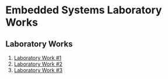 # Embedded Systems Laboratory Works

## Laboratory Works

1. [Laboratory Work #1](https://github.com/eugencic/utm-si/tree/main/lab1)
2. [Laboratory Work #2](https://github.com/eugencic/utm-si/tree/main/lab2)
3. [Laboratory Work #3](https://github.com/eugencic/utm-si/tree/main/lab3)